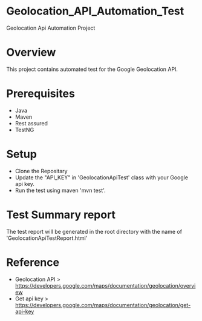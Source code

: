 # Geolocation_API_Automation_Test
Geolocation Api Automation Project

# Overview
This project contains automated test for the Google Geolocation API.

# Prerequisites

- Java
- Maven
- Rest assured
- TestNG

# Setup

- Clone the Repositary
- Update the "API_KEY" in 'GeolocationApiTest' class with your Google api key.
- Run the test using maven 'mvn test'.

# Test Summary report

The test report will be generated in the root directory with the name of 'GeolocationApiTestReport.html'

# Reference

- Geolocation API > https://developers.google.com/maps/documentation/geolocation/overview
- Get api key > https://developers.google.com/maps/documentation/geolocation/get-api-key
